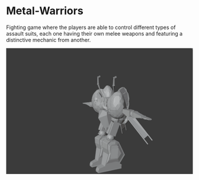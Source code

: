 # Metal-Warriors
Fighting game where the players are able to control different types of assault suits, each one having their own melee weapons and featuring a distinctive mechanic from another.

![Alt text](Metal_Warriors.gif?raw=true "pic")

